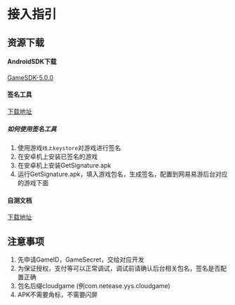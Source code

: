 # 接入指引

## 资源下载

#### AndroidSDK下载
[GameSDK-5.0.0](http://nosdn-yx.127.net/yxgame/8a49e81367a68e660167a6e052920010.zip)

#### 签名工具
[下载地址](http://nosdn-yx.127.net/yxgame/8a49e8136628c152016628c152460000.apk)

##### 如何使用签名工具
1. 使用游戏`线上keystore`对游戏进行签名
2. 在安卓机上安装已签名的游戏
3. 在安卓机上安装GetSignature.apk
4. 运行GetSignature.apk，填入游戏包名，生成签名，配置到网易易游后台对应的游戏下面

#### 自测文档
[下载地址](http://nosdn-yx.127.net/yxgame/8a49e8136628c1520166291f78bb0001.xlsx)

## 注意事项
1. 先申请GameID，GameSecret，交给对应开发
2. 为保证授权，支付等可以正常调试，调试前请确认后台相关包名，签名是否配置正确
3. 包名后缀cloudgame (例com.netease.yys.cloudgame)
4. APK不需要角标，不需要闪屏
